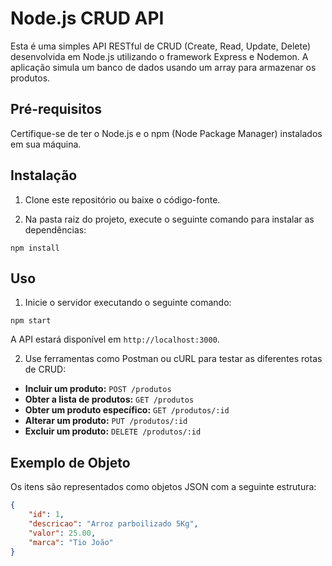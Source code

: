 # Node.js CRUD API

Esta é uma simples API RESTful de CRUD (Create, Read, Update, Delete) desenvolvida em Node.js utilizando o framework Express e Nodemon. A aplicação simula um banco de dados usando um array para armazenar os produtos.

## Pré-requisitos

Certifique-se de ter o Node.js e o npm (Node Package Manager) instalados em sua máquina.

## Instalação

1. Clone este repositório ou baixe o código-fonte.

2. Na pasta raiz do projeto, execute o seguinte comando para instalar as dependências:
```shell
npm install
```

## Uso

1. Inicie o servidor executando o seguinte comando:

```shell
npm start
```

A API estará disponível em `http://localhost:3000`.

2. Use ferramentas como Postman ou cURL para testar as diferentes rotas de CRUD:

- **Incluir um produto:** `POST /produtos`
- **Obter a lista de produtos:** `GET /produtos`
- **Obter um produto específico:** `GET /produtos/:id`
- **Alterar um produto:** `PUT /produtos/:id`
- **Excluir um produto:** `DELETE /produtos/:id`

## Exemplo de Objeto

Os itens são representados como objetos JSON com a seguinte estrutura:

```json
{
    "id": 1,
    "descricao": "Arroz parboilizado 5Kg",
    "valor": 25.00,
    "marca": "Tio João"
}
```